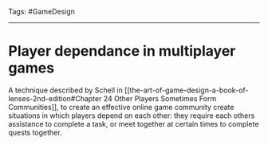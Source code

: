 Tags: #GameDesign 

---

# Player dependance in multiplayer games

A technique described by Schell in [[the-art-of-game-design-a-book-of-lenses-2nd-edition#Chapter 24 Other Players Sometimes Form Communities]], to create an effective online game community create situations in which players depend on each other: they require each others assistance to complete a task, or meet together at certain times to complete quests together.